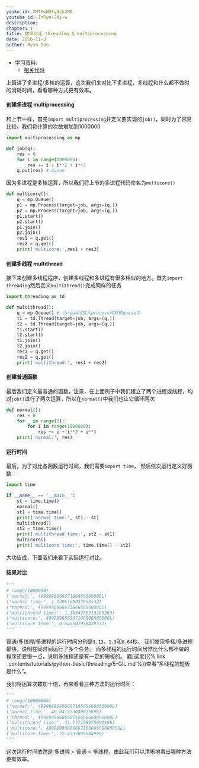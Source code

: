 ```yaml
---
youku_id: XMTYwNDIyNzk2MA
youtube_id: In5ye-JXj-w
description: 
chapter: 1
title: 效率对比 threading & multiprocessing
date: 2016-11-3
author: Ryan Gao
---
```

* 学习资料:
  * [相关代码](https://github.com/MorvanZhou/tutorials/blob/master/multiprocessingTUT/multiprocessing4_efficiency_comparison.py)


上篇讲了多进程/多核的运算，这次我们来对比下多进程，多线程和什么都不做时的消耗时间，看看哪种方式更有效率。

#### 创建多进程 multiprocessing

和上节一样，首先`import multiprocessing`并定义要实现的`job()`，同时为了容易比较，我们将计算的次数增加到1000000

```python
import multiprocessing as mp

def job(q):
    res = 0
    for i in range(1000000):
        res += i + i**2 + i**3
    q.put(res) # queue
```

因为多进程是多核运算，所以我们将上节的多进程代码命名为`multicore()`

```python
def multicore():
    q = mp.Queue()
    p1 = mp.Process(target=job, args=(q,))
    p2 = mp.Process(target=job, args=(q,))
    p1.start()
    p2.start()
    p1.join()
    p2.join()
    res1 = q.get()
    res2 = q.get()
    print('multicore:',res1 + res2)
```

#### 创建多线程 multithread

接下来创建多线程程序，创建多线程和多进程有很多相似的地方。首先`import threading`然后定义`multithread()`完成同样的任务

```python
import threading as td

def multithread():
    q = mp.Queue() # thread可放入process同样的queue中
    t1 = td.Thread(target=job, args=(q,))
    t2 = td.Thread(target=job, args=(q,))
    t1.start()
    t2.start()
    t1.join()
    t2.join()
    res1 = q.get()
    res2 = q.get()
    print('multithread:', res1 + res2)
```

#### 创建普通函数

最后我们定义最普通的函数。注意，在上面例子中我们建立了两个进程或线程，均对`job()`进行了两次运算，所以在`normal()`中我们也让它循环两次

```python
def normal():
    res = 0
    for _ in range(2):
        for i in range(1000000):
            res += i + i**2 + i**3
    print('normal:', res)
```

#### 运行时间

最后，为了对比各函数运行时间，我们需要`import time`， 然后依次运行定义好函数：

```python
import time

if __name__ == '__main__':
    st = time.time()
    normal()
    st1 = time.time()
    print('normal time:', st1 - st)
    multithread()
    st2 = time.time()
    print('multithread time:', st2 - st1)
    multicore()
    print('multicore time:', time.time() - st2)
```

大功告成，下面我们来看下实际运行对比。

#### 结果对比

```python
"""
# range(1000000)
('normal:', 499999666667166666000000L)
('normal time:', 1.1306169033050537)
('thread:', 499999666667166666000000L)
('multithread time:', 1.3054230213165283)
('multicore:', 499999666667166666000000L)
('multicore time:', 0.646507978439331)
"""
```

普通/多线程/多进程的运行时间分别是`1.13`，`1.3`和`0.64`秒。
我们发现多核/多进程最快，说明在同时间运行了多个任务。
而多线程的运行时间居然比什么都不做的程序还要慢一点，说明多线程还是有一定的短板的。
戳[这里]({% link _contents/tutorials/python-basic/threading/5-GIL.md %})查看“多线程的短板是什么”。

我们将运算次数加十倍，再来看看三种方法的运行时间：

```python
"""
# range(10000000)
('normal:', 4999999666666716666660000000L)
('normal time:', 40.041773080825806)
('thread:', 4999999666666716666660000000L)
('multithread time:', 41.777158975601196)
('multicore:', 4999999666666716666660000000L)
('multicore time:', 22.4337899684906)
"""
```

这次运行时间依然是 多进程 < 普通 < 多线程，由此我们可以清晰地看出哪种方法更有效率。

